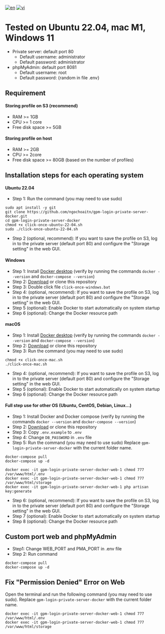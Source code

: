 [![en](https://img.shields.io/badge/Language-English-blue.svg)](https://github.com/ngochoaitn/gpm-login-private-server-docker/blob/main/README.md)
[![vi](https://img.shields.io/badge/Ng%C3%B4n%20ng%E1%BB%AF-Ti%E1%BA%BFng%20Vi%E1%BB%87t-red.svg)](https://github.com/ngochoaitn/gpm-login-private-server-docker/blob/main/README.vi.md)

# Tested on Ubuntu 22.04, mac M1, Windows 11
- Private server: default port 80
    - Default username: administrator
    - Default password: administrator
- phpMyAdmin: default port 8081
    - Default username: root
    - Default password: {random in file .env}

## Requirement
#### Storing profile on S3 (recommend)
- RAM >= 1GB
- CPU >= 1 core
- Free disk space >= 5GB
#### Storing profile on host
- RAM >= 2GB
- CPU >= 2core
- Free disk space >= 80GB (based on the number of profiles)

## Installation steps for each operating system
#### Ubuntu 22.04
- Step 1: Run the command (you may need to use sudo)
```
sudo apt install -y git
git clone https://github.com/ngochoaitn/gpm-login-private-server-docker.git
cd gpm-login-private-server-docker
chmod +x click-once-ubuntu-22-04.sh
sudo ./click-once-ubuntu-22-04.sh
```
- Step 2 (optional, recommend): If you want to save the profile on S3, log in to the private server (default port 80) and configure the "Storage setting" in the web GUI.

#### Windows
- Step 1: Install [Docker desktop](https://www.docker.com/products/docker-desktop/) (verify by running the commands `docker --version` and `docker-compose --version`)
- Step 2: [Download](https://github.com/ngochoaitn/gpm-login-private-server-docker/archive/refs/heads/main.zip) or clone this repository
- Step 3: Double click file `click-once-windows.bat`
- Step 4: (optional, recommend): If you want to save the profile on S3, log in to the private server (default port 80) and configure the "Storage setting" in the web GUI.
- Step 5 (optional): Enable Docker to start automatically on system startup
- Step 6 (optional): Change the Docker resource path

#### macOS
- Step 1: Install [Docker desktop](https://www.docker.com/products/docker-desktop/) (verify by running the commands `docker --version` and `docker-compose --version`)
- Step 2: [Download](https://github.com/ngochoaitn/gpm-login-private-server-docker/archive/refs/heads/main.zip) or clone this repository
- Step 3: Run the command (you may need to use sudo)
```
chmod +x click-once-mac.sh
./click-once-mac.sh
```
- Step 4: (optional, recommend): If you want to save the profile on S3, log in to the private server (default port 80) and configure the "Storage setting" in the web GUI.
- Step 5 (optional): Enable Docker to start automatically on system startup
- Step 6 (optional): Change the Docker resource path

#### Full step use for other OS (Ubuntu, CentOS, Debian, Linux...)
- Step 1: Install Docker and Docker compose (verify by running the commands `docker --version` and `docker-compose --version`)
- Step 2: [Download](https://github.com/ngochoaitn/gpm-login-private-server-docker/archive/refs/heads/main.zip) or clone this repository
- Step 3: Copy `.env.example` to `.env`
- Step 4: Change `DB_PASSWORD` in `.env` file
- Step 5: Run the command (you may need to use sudo)
Replace `gpm-login-private-server-docker` with the current folder name.
```
docker-compose pull
docker-compose up -d

docker exec -it gpm-login-private-server-docker-web-1 chmod 777 /var/www/html/.env
docker exec -it gpm-login-private-server-docker-web-1 chmod 777 /var/www/html/storage
docker exec -it gpm-login-private-server-docker-web-1 php artisan key:generate
```
- Step 6: (optional, recommend): If you want to save the profile on S3, log in to the private server (default port 80) and configure the "Storage setting" in the web GUI.
- Step 7 (optional): Enable Docker to start automatically on system startup
- Step 8 (optional): Change the Docker resource path

## Custom port web and phpMyAdmin
- Step1: Change WEB_PORT and PMA_PORT in .env file
- Step 2: Run command
```
docker-compose pull
docker-compose up -d
```

## Fix "Permission Denied" Error on Web
Open the terminal and run the following command (you may need to use sudo). Replace `gpm-login-private-server-docker` with the current folder name.
```
docker exec -it gpm-login-private-server-docker-web-1 chmod 777 /var/www/html/.env
docker exec -it gpm-login-private-server-docker-web-1 chmod 777 /var/www/html/storage
```
